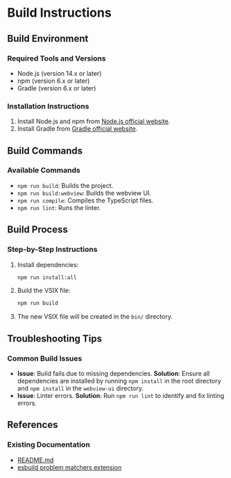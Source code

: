 # Build Instructions

## Build Environment

### Required Tools and Versions
- Node.js (version 14.x or later)
- npm (version 6.x or later)
- Gradle (version 6.x or later)

### Installation Instructions
1. Install Node.js and npm from [Node.js official website](https://nodejs.org/).
2. Install Gradle from [Gradle official website](https://gradle.org/install/).

## Build Commands

### Available Commands
- `npm run build`: Builds the project.
- `npm run build:webview`: Builds the webview UI.
- `npm run compile`: Compiles the TypeScript files.
- `npm run lint`: Runs the linter.

## Build Process

### Step-by-Step Instructions
1. Install dependencies:
   ```bash
   npm run install:all
   ```
2. Build the VSIX file:
   ```bash
   npm run build
   ```
3. The new VSIX file will be created in the `bin/` directory.

## Troubleshooting Tips

### Common Build Issues
- **Issue**: Build fails due to missing dependencies.
  **Solution**: Ensure all dependencies are installed by running `npm install` in the root directory and `npm install` in the `webview-ui` directory.
- **Issue**: Linter errors.
  **Solution**: Run `npm run lint` to identify and fix linting errors.

## References

### Existing Documentation
- [README.md](README.md)
- [esbuild problem matchers extension](https://marketplace.visualstudio.com/items?itemName=connor4312.esbuild-problem-matchers)
